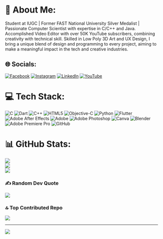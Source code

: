 # 💫 About Me:
Student at IUGC | Former FAST National University Silver Medalist | Passionate Computer Scientist with expertise in C/C++ and Java. Accomplished Video Editor with over 50K YouTube subscribers, combining creativity with technical skill. Skilled in Low Poly 3D Art and UX Design, I bring a unique blend of design and programming to every project, aiming to make a meaningful impact in the tech and creative industries.


## 🌐 Socials:
[![Facebook](https://img.shields.io/badge/Facebook-%231877F2.svg?logo=Facebook&logoColor=white)](https://facebook.com/Technicalsheeraz) [![Instagram](https://img.shields.io/badge/Instagram-%23E4405F.svg?logo=Instagram&logoColor=white)](https://instagram.com/sheeraz_sarwar_xd) [![LinkedIn](https://img.shields.io/badge/LinkedIn-%230077B5.svg?logo=linkedin&logoColor=white)](https://linkedin.com/in/shehraz-sarwar-321394247) [![YouTube](https://img.shields.io/badge/YouTube-%23FF0000.svg?logo=YouTube&logoColor=white)](https://youtube.com/@SheerazEditz) 

# 💻 Tech Stack:
![C](https://img.shields.io/badge/c-%2300599C.svg?style=for-the-badge&logo=c&logoColor=white) ![Dart](https://img.shields.io/badge/dart-%230175C2.svg?style=for-the-badge&logo=dart&logoColor=white) ![C++](https://img.shields.io/badge/c++-%2300599C.svg?style=for-the-badge&logo=c%2B%2B&logoColor=white) ![HTML5](https://img.shields.io/badge/html5-%23E34F26.svg?style=for-the-badge&logo=html5&logoColor=white) ![Objective-C](https://img.shields.io/badge/OBJECTIVE--C-%233A95E3.svg?style=for-the-badge&logo=apple&logoColor=white) ![Python](https://img.shields.io/badge/python-3670A0?style=for-the-badge&logo=python&logoColor=ffdd54) ![Flutter](https://img.shields.io/badge/Flutter-%2302569B.svg?style=for-the-badge&logo=Flutter&logoColor=white) ![Adobe After Effects](https://img.shields.io/badge/Adobe%20After%20Effects-9999FF.svg?style=for-the-badge&logo=Adobe%20After%20Effects&logoColor=white) ![Adobe](https://img.shields.io/badge/adobe-%23FF0000.svg?style=for-the-badge&logo=adobe&logoColor=white) ![Adobe Photoshop](https://img.shields.io/badge/adobe%20photoshop-%2331A8FF.svg?style=for-the-badge&logo=adobe%20photoshop&logoColor=white) ![Canva](https://img.shields.io/badge/Canva-%2300C4CC.svg?style=for-the-badge&logo=Canva&logoColor=white) ![Blender](https://img.shields.io/badge/blender-%23F5792A.svg?style=for-the-badge&logo=blender&logoColor=white) ![Adobe Premiere Pro](https://img.shields.io/badge/Adobe%20Premiere%20Pro-9999FF.svg?style=for-the-badge&logo=Adobe%20Premiere%20Pro&logoColor=white) ![GitHub](https://img.shields.io/badge/github-%23121011.svg?style=for-the-badge&logo=github&logoColor=white)
# 📊 GitHub Stats:
![](https://github-readme-stats.vercel.app/api?username=ShehrazSarwar&theme=dark&hide_border=false&include_all_commits=false&count_private=false)<br/>
![](https://github-readme-streak-stats.herokuapp.com/?user=ShehrazSarwar&theme=dark&hide_border=false)<br/>
![](https://github-readme-stats.vercel.app/api/top-langs/?username=ShehrazSarwar&theme=dark&hide_border=false&include_all_commits=false&count_private=false&layout=compact)

### ✍️ Random Dev Quote
![](https://quotes-github-readme.vercel.app/api?type=horizontal&theme=radical)

### 🔝 Top Contributed Repo
![](https://github-contributor-stats.vercel.app/api?username=ShehrazSarwar&limit=5&theme=dark&combine_all_yearly_contributions=true)

---
[![](https://visitcount.itsvg.in/api?id=ShehrazSarwar&icon=0&color=0)](https://visitcount.itsvg.in)

<!-- Proudly created with GPRM ( https://gprm.itsvg.in ) -->
